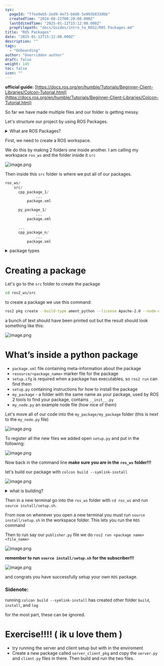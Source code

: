 ```yaml
---
sys:
  pageId: "7fea9eb5-2ed9-4e73-b6d6-5e093b833dbb"
  createdTime: "2024-08-21T00:28:00.000Z"
  lastEditedTime: "2025-01-12T15:12:00.000Z"
  propFilepath: "docs/Guides/intro_to_ROS2/ROS Packages.md"
title: "ROS Packages"
date: "2025-01-12T15:12:00.000Z"
description: ""
tags:
  - "Onboarding"
author: "Overridden author"
draft: false
weight: 145
toc: false
icon: ""
---
```


**official guide:** [https://docs.ros.org/en/humble/Tutorials/Beginner-Client-Libraries/Colcon-Tutorial.html](https://docs.ros.org/en/humble/Tutorials/Beginner-Client-Libraries/Colcon-Tutorial.html)

So far we have made multiple files and our folder is getting messy.

Let's structure our project by using ROS Packages.

<details>

<summary>What are ROS Packages?</summary>

ROS Packages are, as the name implies, packages of code that are highly sharable between ROS developers.

They consist of a folder, `package.xml` file, and source code

```python
      cpp_package_1/
		      ... imagine much code files here ..
          package.xml
```

</details>

First, we need to create a ROS workspace.

We do this by making 2 folders one inside another. I am calling my workspace `ros_ws` and the folder inside it `src`

![image.png](https://prod-files-secure.s3.us-west-2.amazonaws.com/d518164a-d88e-44d1-a4ee-3adb3bd8bce0/70706947-fd18-4537-a67b-e12946812d31/image.png?X-Amz-Algorithm=AWS4-HMAC-SHA256&X-Amz-Content-Sha256=UNSIGNED-PAYLOAD&X-Amz-Credential=ASIAZI2LB466YLMDMAGL%2F20250204%2Fus-west-2%2Fs3%2Faws4_request&X-Amz-Date=20250204T121410Z&X-Amz-Expires=3600&X-Amz-Security-Token=IQoJb3JpZ2luX2VjEBQaCXVzLXdlc3QtMiJHMEUCIQD%2BGsxbuEo4eZYcfKhEo1kZcQEg7Y78njD4TyGgR83aYwIgcaIHgpbyEcpUH7I83bs1nw%2B4ULxzMZ67pVP0fhuIuEcq%2FwMILRAAGgw2Mzc0MjMxODM4MDUiDIJ%2BQ%2FkfCFMrPx61KircA5XnAVI25jOtMZAUHAUQBoQa%2B7j3SDT%2B9WhWJOfNmNem0HD8vPoEL75jgYa8RHIOpMAiqVHHUmIaywQNMM87ZdVqrYxIBw1OOhuGMx3zf9GPGOVpMY%2BoSD9fJ9qixMYC9SK0etdD7vuKAvNU9tlYxKFpFAUNL2YddjvPrmagd9khnaUbpl8mI3E0y7jW0jkhcloZDZG3QV2LVEVTl8TmmLxPSL3AuvVY6Hj0h734GdtHuAbHH57SL%2FbU%2F%2BdZHets4O3UrXNtVaBsSlfgeb79sQDuJ8Zwgy1kEfkeipVs6lB9IExk1LQV%2BxJm0axMxNqPbDYb9hVFb5ZSLwlVaCO5gIyVuLKmeO%2FN4cZXQThKsXQ3czmD0Ks%2BPaz2HNK2NodUN%2FZX25fuvTL3%2BzgczBA2zWZuZY6jLpmRpkPS3bWY2wwWuGKPxJI1%2BzYyeTPPOKuqJmXNFaqoPKrGxKEZrkYyufMNUlj7unPSedTHRehDhfZ0Aw12Pf327GKjEbggzu4sQmiwrFV6GeaxvJ6vWEDVuyPHP5B2hSNafJCi2uZniPbSF6e4PDQn5vaiThgOzmlU%2FNHc4VAhb75oW%2F54auyr4KEVnyyGu9ufCK0A4NEDD%2Fw%2BsaZOiXsgaUi2XC%2BmMISEiL0GOqUBEMCg2bO6cP6DgIpr%2Bz0TzHqaaN2pjl8ZvISZSP7cNpFHMmsY7A8jOLjp1D0Se08KDZJKqhl12PSA5Cxe9NhF0TgFOq%2Fn82NUWUlQHM7pllKjmRMZMnZ0RAkclQLnveAelYvb5ADKkj3onLgqgkyv9PFQfqKx%2BZYRpKvcn6vwQ8KZh19feeiRqFsLZH8%2FQrdukvoeOlJ5naXLAwMPGfknHdr9JIdt&X-Amz-Signature=e196165f024f946fea050a1a18db7d7fef641fd205f2c5ed7824ce17c42bf8a6&X-Amz-SignedHeaders=host&x-id=GetObject)

Then inside this `src` folder is where we put all of our packages.

```python
ros_ws/
    src/
      cpp_package_1/
		      ...
          package.xml

      py_package_1/
		      ...
          package.xml

      ...
      cpp_package_n/
		      ...
          package.xml

```

<details>

<summary>package types</summary>

packages can be either `C++` or python.

the intern file structure is different for each but for this guide we will stick to creating python packages

</details>

# Creating a package

Let's go to the `src` folder to create the package

```bash
cd ros2_ws/src
```

to create a package we use this command:

```bash
ros2 pkg create --build-type ament_python --license Apache-2.0 --node-name my_node my_package
```

a bunch of text should have been printed out but the result should look something like this:

![image.png](https://prod-files-secure.s3.us-west-2.amazonaws.com/d518164a-d88e-44d1-a4ee-3adb3bd8bce0/e6cf1e3f-8512-4a3e-b131-079f800bf3e8/image.png?X-Amz-Algorithm=AWS4-HMAC-SHA256&X-Amz-Content-Sha256=UNSIGNED-PAYLOAD&X-Amz-Credential=ASIAZI2LB466YLMDMAGL%2F20250204%2Fus-west-2%2Fs3%2Faws4_request&X-Amz-Date=20250204T121410Z&X-Amz-Expires=3600&X-Amz-Security-Token=IQoJb3JpZ2luX2VjEBQaCXVzLXdlc3QtMiJHMEUCIQD%2BGsxbuEo4eZYcfKhEo1kZcQEg7Y78njD4TyGgR83aYwIgcaIHgpbyEcpUH7I83bs1nw%2B4ULxzMZ67pVP0fhuIuEcq%2FwMILRAAGgw2Mzc0MjMxODM4MDUiDIJ%2BQ%2FkfCFMrPx61KircA5XnAVI25jOtMZAUHAUQBoQa%2B7j3SDT%2B9WhWJOfNmNem0HD8vPoEL75jgYa8RHIOpMAiqVHHUmIaywQNMM87ZdVqrYxIBw1OOhuGMx3zf9GPGOVpMY%2BoSD9fJ9qixMYC9SK0etdD7vuKAvNU9tlYxKFpFAUNL2YddjvPrmagd9khnaUbpl8mI3E0y7jW0jkhcloZDZG3QV2LVEVTl8TmmLxPSL3AuvVY6Hj0h734GdtHuAbHH57SL%2FbU%2F%2BdZHets4O3UrXNtVaBsSlfgeb79sQDuJ8Zwgy1kEfkeipVs6lB9IExk1LQV%2BxJm0axMxNqPbDYb9hVFb5ZSLwlVaCO5gIyVuLKmeO%2FN4cZXQThKsXQ3czmD0Ks%2BPaz2HNK2NodUN%2FZX25fuvTL3%2BzgczBA2zWZuZY6jLpmRpkPS3bWY2wwWuGKPxJI1%2BzYyeTPPOKuqJmXNFaqoPKrGxKEZrkYyufMNUlj7unPSedTHRehDhfZ0Aw12Pf327GKjEbggzu4sQmiwrFV6GeaxvJ6vWEDVuyPHP5B2hSNafJCi2uZniPbSF6e4PDQn5vaiThgOzmlU%2FNHc4VAhb75oW%2F54auyr4KEVnyyGu9ufCK0A4NEDD%2Fw%2BsaZOiXsgaUi2XC%2BmMISEiL0GOqUBEMCg2bO6cP6DgIpr%2Bz0TzHqaaN2pjl8ZvISZSP7cNpFHMmsY7A8jOLjp1D0Se08KDZJKqhl12PSA5Cxe9NhF0TgFOq%2Fn82NUWUlQHM7pllKjmRMZMnZ0RAkclQLnveAelYvb5ADKkj3onLgqgkyv9PFQfqKx%2BZYRpKvcn6vwQ8KZh19feeiRqFsLZH8%2FQrdukvoeOlJ5naXLAwMPGfknHdr9JIdt&X-Amz-Signature=d36e126ce01e01839dfb6f9be54af5064401bf595f8189179f37f909d4272958&X-Amz-SignedHeaders=host&x-id=GetObject)

# What’s inside a python package

- `package.xml` file containing meta-information about the package
- `resource/<package_name>` marker file for the package
- `setup.cfg` is required when a package has executables, so `ros2 run` can find them
- `setup.py` containing instructions for how to install the package
- `my_package` - a folder with the same name as your package, used by ROS 2 tools to find your package, contains `__init__.py`
- `my_node.py` an example node file (how nice of them)

Let's move all of our code into the `my_package/my_package` folder (this is next to the `my_node.py` file)

![image.png](https://prod-files-secure.s3.us-west-2.amazonaws.com/d518164a-d88e-44d1-a4ee-3adb3bd8bce0/9ce58f11-0da9-4d3e-b86d-506a9685d378/image.png?X-Amz-Algorithm=AWS4-HMAC-SHA256&X-Amz-Content-Sha256=UNSIGNED-PAYLOAD&X-Amz-Credential=ASIAZI2LB466YLMDMAGL%2F20250204%2Fus-west-2%2Fs3%2Faws4_request&X-Amz-Date=20250204T121410Z&X-Amz-Expires=3600&X-Amz-Security-Token=IQoJb3JpZ2luX2VjEBQaCXVzLXdlc3QtMiJHMEUCIQD%2BGsxbuEo4eZYcfKhEo1kZcQEg7Y78njD4TyGgR83aYwIgcaIHgpbyEcpUH7I83bs1nw%2B4ULxzMZ67pVP0fhuIuEcq%2FwMILRAAGgw2Mzc0MjMxODM4MDUiDIJ%2BQ%2FkfCFMrPx61KircA5XnAVI25jOtMZAUHAUQBoQa%2B7j3SDT%2B9WhWJOfNmNem0HD8vPoEL75jgYa8RHIOpMAiqVHHUmIaywQNMM87ZdVqrYxIBw1OOhuGMx3zf9GPGOVpMY%2BoSD9fJ9qixMYC9SK0etdD7vuKAvNU9tlYxKFpFAUNL2YddjvPrmagd9khnaUbpl8mI3E0y7jW0jkhcloZDZG3QV2LVEVTl8TmmLxPSL3AuvVY6Hj0h734GdtHuAbHH57SL%2FbU%2F%2BdZHets4O3UrXNtVaBsSlfgeb79sQDuJ8Zwgy1kEfkeipVs6lB9IExk1LQV%2BxJm0axMxNqPbDYb9hVFb5ZSLwlVaCO5gIyVuLKmeO%2FN4cZXQThKsXQ3czmD0Ks%2BPaz2HNK2NodUN%2FZX25fuvTL3%2BzgczBA2zWZuZY6jLpmRpkPS3bWY2wwWuGKPxJI1%2BzYyeTPPOKuqJmXNFaqoPKrGxKEZrkYyufMNUlj7unPSedTHRehDhfZ0Aw12Pf327GKjEbggzu4sQmiwrFV6GeaxvJ6vWEDVuyPHP5B2hSNafJCi2uZniPbSF6e4PDQn5vaiThgOzmlU%2FNHc4VAhb75oW%2F54auyr4KEVnyyGu9ufCK0A4NEDD%2Fw%2BsaZOiXsgaUi2XC%2BmMISEiL0GOqUBEMCg2bO6cP6DgIpr%2Bz0TzHqaaN2pjl8ZvISZSP7cNpFHMmsY7A8jOLjp1D0Se08KDZJKqhl12PSA5Cxe9NhF0TgFOq%2Fn82NUWUlQHM7pllKjmRMZMnZ0RAkclQLnveAelYvb5ADKkj3onLgqgkyv9PFQfqKx%2BZYRpKvcn6vwQ8KZh19feeiRqFsLZH8%2FQrdukvoeOlJ5naXLAwMPGfknHdr9JIdt&X-Amz-Signature=a4f428c9337a958ff73dfe7c8035bfe86b8d0af4544c26c2265d0fe984046cb6&X-Amz-SignedHeaders=host&x-id=GetObject)

To register all the new files we added open `setup.py` and put in the following:

![image.png](https://prod-files-secure.s3.us-west-2.amazonaws.com/d518164a-d88e-44d1-a4ee-3adb3bd8bce0/1cd7c262-4cae-4496-9d75-c178537d24a2/image.png?X-Amz-Algorithm=AWS4-HMAC-SHA256&X-Amz-Content-Sha256=UNSIGNED-PAYLOAD&X-Amz-Credential=ASIAZI2LB466YLMDMAGL%2F20250204%2Fus-west-2%2Fs3%2Faws4_request&X-Amz-Date=20250204T121410Z&X-Amz-Expires=3600&X-Amz-Security-Token=IQoJb3JpZ2luX2VjEBQaCXVzLXdlc3QtMiJHMEUCIQD%2BGsxbuEo4eZYcfKhEo1kZcQEg7Y78njD4TyGgR83aYwIgcaIHgpbyEcpUH7I83bs1nw%2B4ULxzMZ67pVP0fhuIuEcq%2FwMILRAAGgw2Mzc0MjMxODM4MDUiDIJ%2BQ%2FkfCFMrPx61KircA5XnAVI25jOtMZAUHAUQBoQa%2B7j3SDT%2B9WhWJOfNmNem0HD8vPoEL75jgYa8RHIOpMAiqVHHUmIaywQNMM87ZdVqrYxIBw1OOhuGMx3zf9GPGOVpMY%2BoSD9fJ9qixMYC9SK0etdD7vuKAvNU9tlYxKFpFAUNL2YddjvPrmagd9khnaUbpl8mI3E0y7jW0jkhcloZDZG3QV2LVEVTl8TmmLxPSL3AuvVY6Hj0h734GdtHuAbHH57SL%2FbU%2F%2BdZHets4O3UrXNtVaBsSlfgeb79sQDuJ8Zwgy1kEfkeipVs6lB9IExk1LQV%2BxJm0axMxNqPbDYb9hVFb5ZSLwlVaCO5gIyVuLKmeO%2FN4cZXQThKsXQ3czmD0Ks%2BPaz2HNK2NodUN%2FZX25fuvTL3%2BzgczBA2zWZuZY6jLpmRpkPS3bWY2wwWuGKPxJI1%2BzYyeTPPOKuqJmXNFaqoPKrGxKEZrkYyufMNUlj7unPSedTHRehDhfZ0Aw12Pf327GKjEbggzu4sQmiwrFV6GeaxvJ6vWEDVuyPHP5B2hSNafJCi2uZniPbSF6e4PDQn5vaiThgOzmlU%2FNHc4VAhb75oW%2F54auyr4KEVnyyGu9ufCK0A4NEDD%2Fw%2BsaZOiXsgaUi2XC%2BmMISEiL0GOqUBEMCg2bO6cP6DgIpr%2Bz0TzHqaaN2pjl8ZvISZSP7cNpFHMmsY7A8jOLjp1D0Se08KDZJKqhl12PSA5Cxe9NhF0TgFOq%2Fn82NUWUlQHM7pllKjmRMZMnZ0RAkclQLnveAelYvb5ADKkj3onLgqgkyv9PFQfqKx%2BZYRpKvcn6vwQ8KZh19feeiRqFsLZH8%2FQrdukvoeOlJ5naXLAwMPGfknHdr9JIdt&X-Amz-Signature=e8b0466093cf9730884aef22f78b47d7c1dd9c7bf20eb6fec4bb24ffe8276981&X-Amz-SignedHeaders=host&x-id=GetObject)

Now back in the command line **make sure you are in the** **`ros_ws`** **folder!!!**

let's build our package with `colcon build --symlink-install`

![image.png](https://prod-files-secure.s3.us-west-2.amazonaws.com/d518164a-d88e-44d1-a4ee-3adb3bd8bce0/2f2a0d27-b173-48fd-b189-5f5c0ce65619/image.png?X-Amz-Algorithm=AWS4-HMAC-SHA256&X-Amz-Content-Sha256=UNSIGNED-PAYLOAD&X-Amz-Credential=ASIAZI2LB466YLMDMAGL%2F20250204%2Fus-west-2%2Fs3%2Faws4_request&X-Amz-Date=20250204T121410Z&X-Amz-Expires=3600&X-Amz-Security-Token=IQoJb3JpZ2luX2VjEBQaCXVzLXdlc3QtMiJHMEUCIQD%2BGsxbuEo4eZYcfKhEo1kZcQEg7Y78njD4TyGgR83aYwIgcaIHgpbyEcpUH7I83bs1nw%2B4ULxzMZ67pVP0fhuIuEcq%2FwMILRAAGgw2Mzc0MjMxODM4MDUiDIJ%2BQ%2FkfCFMrPx61KircA5XnAVI25jOtMZAUHAUQBoQa%2B7j3SDT%2B9WhWJOfNmNem0HD8vPoEL75jgYa8RHIOpMAiqVHHUmIaywQNMM87ZdVqrYxIBw1OOhuGMx3zf9GPGOVpMY%2BoSD9fJ9qixMYC9SK0etdD7vuKAvNU9tlYxKFpFAUNL2YddjvPrmagd9khnaUbpl8mI3E0y7jW0jkhcloZDZG3QV2LVEVTl8TmmLxPSL3AuvVY6Hj0h734GdtHuAbHH57SL%2FbU%2F%2BdZHets4O3UrXNtVaBsSlfgeb79sQDuJ8Zwgy1kEfkeipVs6lB9IExk1LQV%2BxJm0axMxNqPbDYb9hVFb5ZSLwlVaCO5gIyVuLKmeO%2FN4cZXQThKsXQ3czmD0Ks%2BPaz2HNK2NodUN%2FZX25fuvTL3%2BzgczBA2zWZuZY6jLpmRpkPS3bWY2wwWuGKPxJI1%2BzYyeTPPOKuqJmXNFaqoPKrGxKEZrkYyufMNUlj7unPSedTHRehDhfZ0Aw12Pf327GKjEbggzu4sQmiwrFV6GeaxvJ6vWEDVuyPHP5B2hSNafJCi2uZniPbSF6e4PDQn5vaiThgOzmlU%2FNHc4VAhb75oW%2F54auyr4KEVnyyGu9ufCK0A4NEDD%2Fw%2BsaZOiXsgaUi2XC%2BmMISEiL0GOqUBEMCg2bO6cP6DgIpr%2Bz0TzHqaaN2pjl8ZvISZSP7cNpFHMmsY7A8jOLjp1D0Se08KDZJKqhl12PSA5Cxe9NhF0TgFOq%2Fn82NUWUlQHM7pllKjmRMZMnZ0RAkclQLnveAelYvb5ADKkj3onLgqgkyv9PFQfqKx%2BZYRpKvcn6vwQ8KZh19feeiRqFsLZH8%2FQrdukvoeOlJ5naXLAwMPGfknHdr9JIdt&X-Amz-Signature=54feee0178cc655b77d1fb13c77fab064fa106f6351395d0e24a95caf85a23f1&X-Amz-SignedHeaders=host&x-id=GetObject)

<details>

<summary>what is building?</summary>

if you are a CS major at Rose-Hulman you will learn the answer to this in CSSE132

but TLDR; is it combines all the code files into one program that can be run easily 

</details>

Then in a new terminal go into the `ros_ws` folder with `cd ros_ws` and run `source install/setup.sh`. 

From now on whenever you open a new terminal you must run `source install/setup.sh` in the workspace folder. This lets you run the `ROS` command

Then to run say our `publisher.py` file we do `ros2 run <package name> <file_name>`

![image.png](https://prod-files-secure.s3.us-west-2.amazonaws.com/d518164a-d88e-44d1-a4ee-3adb3bd8bce0/4f4b1219-3a44-4632-aa0a-ce3471699f59/image.png?X-Amz-Algorithm=AWS4-HMAC-SHA256&X-Amz-Content-Sha256=UNSIGNED-PAYLOAD&X-Amz-Credential=ASIAZI2LB466YLMDMAGL%2F20250204%2Fus-west-2%2Fs3%2Faws4_request&X-Amz-Date=20250204T121410Z&X-Amz-Expires=3600&X-Amz-Security-Token=IQoJb3JpZ2luX2VjEBQaCXVzLXdlc3QtMiJHMEUCIQD%2BGsxbuEo4eZYcfKhEo1kZcQEg7Y78njD4TyGgR83aYwIgcaIHgpbyEcpUH7I83bs1nw%2B4ULxzMZ67pVP0fhuIuEcq%2FwMILRAAGgw2Mzc0MjMxODM4MDUiDIJ%2BQ%2FkfCFMrPx61KircA5XnAVI25jOtMZAUHAUQBoQa%2B7j3SDT%2B9WhWJOfNmNem0HD8vPoEL75jgYa8RHIOpMAiqVHHUmIaywQNMM87ZdVqrYxIBw1OOhuGMx3zf9GPGOVpMY%2BoSD9fJ9qixMYC9SK0etdD7vuKAvNU9tlYxKFpFAUNL2YddjvPrmagd9khnaUbpl8mI3E0y7jW0jkhcloZDZG3QV2LVEVTl8TmmLxPSL3AuvVY6Hj0h734GdtHuAbHH57SL%2FbU%2F%2BdZHets4O3UrXNtVaBsSlfgeb79sQDuJ8Zwgy1kEfkeipVs6lB9IExk1LQV%2BxJm0axMxNqPbDYb9hVFb5ZSLwlVaCO5gIyVuLKmeO%2FN4cZXQThKsXQ3czmD0Ks%2BPaz2HNK2NodUN%2FZX25fuvTL3%2BzgczBA2zWZuZY6jLpmRpkPS3bWY2wwWuGKPxJI1%2BzYyeTPPOKuqJmXNFaqoPKrGxKEZrkYyufMNUlj7unPSedTHRehDhfZ0Aw12Pf327GKjEbggzu4sQmiwrFV6GeaxvJ6vWEDVuyPHP5B2hSNafJCi2uZniPbSF6e4PDQn5vaiThgOzmlU%2FNHc4VAhb75oW%2F54auyr4KEVnyyGu9ufCK0A4NEDD%2Fw%2BsaZOiXsgaUi2XC%2BmMISEiL0GOqUBEMCg2bO6cP6DgIpr%2Bz0TzHqaaN2pjl8ZvISZSP7cNpFHMmsY7A8jOLjp1D0Se08KDZJKqhl12PSA5Cxe9NhF0TgFOq%2Fn82NUWUlQHM7pllKjmRMZMnZ0RAkclQLnveAelYvb5ADKkj3onLgqgkyv9PFQfqKx%2BZYRpKvcn6vwQ8KZh19feeiRqFsLZH8%2FQrdukvoeOlJ5naXLAwMPGfknHdr9JIdt&X-Amz-Signature=f0261c6d1e99221fe5dd365b40d999f5e9de93e9198a46ba26c146956b164fce&X-Amz-SignedHeaders=host&x-id=GetObject)

**remember to run** **`source install/setup.sh`** **for the subscriber!!!**

![image.png](https://prod-files-secure.s3.us-west-2.amazonaws.com/d518164a-d88e-44d1-a4ee-3adb3bd8bce0/02121119-dad4-49ec-8356-c956108b4243/image.png?X-Amz-Algorithm=AWS4-HMAC-SHA256&X-Amz-Content-Sha256=UNSIGNED-PAYLOAD&X-Amz-Credential=ASIAZI2LB466YLMDMAGL%2F20250204%2Fus-west-2%2Fs3%2Faws4_request&X-Amz-Date=20250204T121410Z&X-Amz-Expires=3600&X-Amz-Security-Token=IQoJb3JpZ2luX2VjEBQaCXVzLXdlc3QtMiJHMEUCIQD%2BGsxbuEo4eZYcfKhEo1kZcQEg7Y78njD4TyGgR83aYwIgcaIHgpbyEcpUH7I83bs1nw%2B4ULxzMZ67pVP0fhuIuEcq%2FwMILRAAGgw2Mzc0MjMxODM4MDUiDIJ%2BQ%2FkfCFMrPx61KircA5XnAVI25jOtMZAUHAUQBoQa%2B7j3SDT%2B9WhWJOfNmNem0HD8vPoEL75jgYa8RHIOpMAiqVHHUmIaywQNMM87ZdVqrYxIBw1OOhuGMx3zf9GPGOVpMY%2BoSD9fJ9qixMYC9SK0etdD7vuKAvNU9tlYxKFpFAUNL2YddjvPrmagd9khnaUbpl8mI3E0y7jW0jkhcloZDZG3QV2LVEVTl8TmmLxPSL3AuvVY6Hj0h734GdtHuAbHH57SL%2FbU%2F%2BdZHets4O3UrXNtVaBsSlfgeb79sQDuJ8Zwgy1kEfkeipVs6lB9IExk1LQV%2BxJm0axMxNqPbDYb9hVFb5ZSLwlVaCO5gIyVuLKmeO%2FN4cZXQThKsXQ3czmD0Ks%2BPaz2HNK2NodUN%2FZX25fuvTL3%2BzgczBA2zWZuZY6jLpmRpkPS3bWY2wwWuGKPxJI1%2BzYyeTPPOKuqJmXNFaqoPKrGxKEZrkYyufMNUlj7unPSedTHRehDhfZ0Aw12Pf327GKjEbggzu4sQmiwrFV6GeaxvJ6vWEDVuyPHP5B2hSNafJCi2uZniPbSF6e4PDQn5vaiThgOzmlU%2FNHc4VAhb75oW%2F54auyr4KEVnyyGu9ufCK0A4NEDD%2Fw%2BsaZOiXsgaUi2XC%2BmMISEiL0GOqUBEMCg2bO6cP6DgIpr%2Bz0TzHqaaN2pjl8ZvISZSP7cNpFHMmsY7A8jOLjp1D0Se08KDZJKqhl12PSA5Cxe9NhF0TgFOq%2Fn82NUWUlQHM7pllKjmRMZMnZ0RAkclQLnveAelYvb5ADKkj3onLgqgkyv9PFQfqKx%2BZYRpKvcn6vwQ8KZh19feeiRqFsLZH8%2FQrdukvoeOlJ5naXLAwMPGfknHdr9JIdt&X-Amz-Signature=2c70ca30b129bb93fc0b84dc196ff50e96447eb0248590ad5313e9fdd7fcf3de&X-Amz-SignedHeaders=host&x-id=GetObject)

and congrats you have successfully setup your own `ROS` package.

### Sidenote:

running `colcon build --symlink-install` has created other folder `build`, `install`, and `log`

for the most part, these can be ignored.

# Exercise!!!! ( ik u love them )

- try running the server and client setup but with in the enviroment
- Create a new package called `server_client_pkg` and copy the `server.py` and `client.py` files in there. Then build and run the two files.
